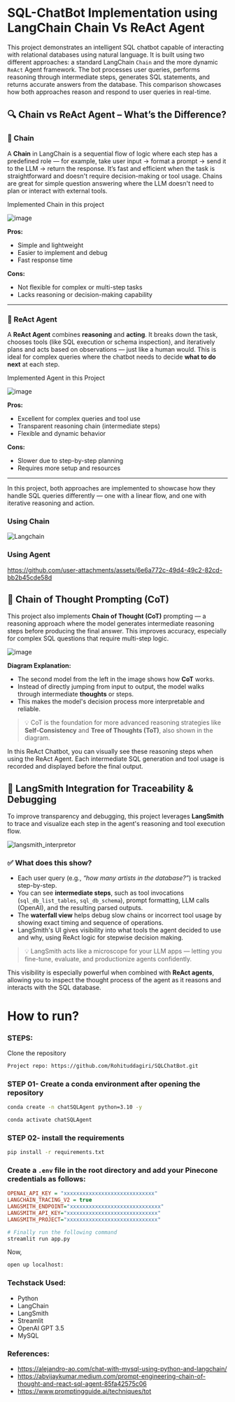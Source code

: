 # SQL-ChatBot Implementation using LangChain Chain Vs ReAct Agent 

This project demonstrates an intelligent SQL chatbot capable of interacting with relational databases using natural language. It is built using two different approaches: a standard LangChain `Chain` and the more dynamic `ReAct` Agent framework. The bot processes user queries, performs reasoning through intermediate steps, generates SQL statements, and returns accurate answers from the database. This comparison showcases how both approaches reason and respond to user queries in real-time.

## 🔍 Chain vs ReAct Agent – What’s the Difference?

### 🧱 Chain
A **Chain** in LangChain is a sequential flow of logic where each step has a predefined role — for example, take user input → format a prompt → send it to the LLM → return the response. It’s fast and efficient when the task is straightforward and doesn't require decision-making or tool usage. Chains are great for simple question answering where the LLM doesn't need to plan or interact with external tools.

Implemented Chain in this project

![image](https://github.com/user-attachments/assets/c1a4c3f2-1eec-47f8-be2c-0654646ffd49)


**Pros:**
- Simple and lightweight
- Easier to implement and debug
- Fast response time

**Cons:**
- Not flexible for complex or multi-step tasks
- Lacks reasoning or decision-making capability

---

### 🤖 ReAct Agent
A **ReAct Agent** combines **reasoning** and **acting**. It breaks down the task, chooses tools (like SQL execution or schema inspection), and iteratively plans and acts based on observations — just like a human would. This is ideal for complex queries where the chatbot needs to decide **what to do next** at each step.

Implemented Agent in this Project

![image](https://github.com/user-attachments/assets/f44dca3d-c8a3-4775-bf36-6e6ab2726b1f)


**Pros:**
- Excellent for complex queries and tool use
- Transparent reasoning chain (intermediate steps)
- Flexible and dynamic behavior

**Cons:**
- Slower due to step-by-step planning
- Requires more setup and resources

---

In this project, both approaches are implemented to showcase how they handle SQL queries differently — one with a linear flow, and one with iterative reasoning and action.


### Using Chain  
![Langchain](chat-mysql.png)


### Using Agent
https://github.com/user-attachments/assets/6e6a772c-49d4-49c2-82cd-bb2b45cde58d


## 🧠 Chain of Thought Prompting (CoT)

This project also implements **Chain of Thought (CoT)** prompting — a reasoning approach where the model generates intermediate reasoning steps before producing the final answer. This improves accuracy, especially for complex SQL questions that require multi-step logic.

![image](https://github.com/user-attachments/assets/31c00743-fc83-4cae-9a09-99c14a6a43c2)


**Diagram Explanation:**
- The second model from the left in the image shows how **CoT** works.
- Instead of directly jumping from input to output, the model walks through intermediate **thoughts** or steps.
- This makes the model's decision process more interpretable and reliable.

> 💡 CoT is the foundation for more advanced reasoning strategies like **Self-Consistency** and **Tree of Thoughts (ToT)**, also shown in the diagram.

In this ReAct Chatbot, you can visually see these reasoning steps when using the ReAct Agent. Each intermediate SQL generation and tool usage is recorded and displayed before the final output.


## 🧪 LangSmith Integration for Traceability & Debugging

To improve transparency and debugging, this project leverages **LangSmith** to trace and visualize each step in the agent's reasoning and tool execution flow.

![langsmith_interpretor](https://github.com/user-attachments/assets/f9f7eb37-7cfc-4197-814c-0a0da1855469)

### ✅ What does this show?

- Each user query (e.g., _“how many artists in the database?”_) is tracked step-by-step.
- You can see **intermediate steps**, such as tool invocations (`sql_db_list_tables`, `sql_db_schema`), prompt formatting, LLM calls (OpenAI), and the resulting parsed outputs.
- The **waterfall view** helps debug slow chains or incorrect tool usage by showing exact timing and sequence of operations.
- LangSmith's UI gives visibility into what tools the agent decided to use and why, using ReAct logic for stepwise decision making.

> 💡 LangSmith acts like a microscope for your LLM apps — letting you fine-tune, evaluate, and productionize agents confidently.

This visibility is especially powerful when combined with **ReAct agents**, allowing you to inspect the thought process of the agent as it reasons and interacts with the SQL database.


# How to run?
### STEPS:

Clone the repository

```bash
Project repo: https://github.com/Rohituddagiri/SQLChatBot.git
```

### STEP 01- Create a conda environment after opening the repository

```bash
conda create -n chatSQLAgent python=3.10 -y
```

```bash
conda activate chatSQLAgent
```

### STEP 02- install the requirements
```bash
pip install -r requirements.txt
```


### Create a `.env` file in the root directory and add your Pinecone credentials as follows:

```ini
OPENAI_API_KEY = "xxxxxxxxxxxxxxxxxxxxxxxxxxxxx"
LANGCHAIN_TRACING_V2 = true
LANGSMITH_ENDPOINT="xxxxxxxxxxxxxxxxxxxxxxxxxxxxx"
LANGSMITH_API_KEY="xxxxxxxxxxxxxxxxxxxxxxxxxxxxx"
LANGSMITH_PROJECT="xxxxxxxxxxxxxxxxxxxxxxxxxxxxx"
```

```bash
# Finally run the following command
streamlit run app.py
```

Now,
```bash
open up localhost:
```


### Techstack Used:

- Python
- LangChain
- LangSmith
- Streamlit
- OpenAI GPT 3.5
- MySQL

### References:
- https://alejandro-ao.com/chat-with-mysql-using-python-and-langchain/
- https://abvijaykumar.medium.com/prompt-engineering-chain-of-thought-and-react-sql-agent-85fa42575c06
- https://www.promptingguide.ai/techniques/tot

